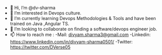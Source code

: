 - 👋 Hi, I’m @dv-sharma
- 👀 I’m interested in Devops culture.
- 🌱 I’m currently learning Devops Methodologies & Tools and have been trained on Java ,Angular TS.
- 💞️ I’m looking to collaborate on finding a software/devops engineer job.
- 📫 How to reach me :
    -Mail: divyam.sharma3@gmail.com
    -Linkedin: https://www.linkedin.com/in/divyam-sharma0501/
    -Twitter: https://twitter.com/DVerse05

<!---
dv-sharma/dv-sharma is a ✨ special ✨ repository because its `README.md` (this file) appears on your GitHub profile.
You can click the Preview link to take a look at your changes.
--->

